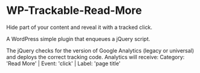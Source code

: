 # WP-Trackable-Read-More
Hide part of your content and reveal it with a tracked click.

A WordPress simple plugin that enqueues a jQuery script.

The jQuery checks for the version of Google Analytics (legacy or universal) and deploys the correct tracking code.
Analytics will receive: Category: 'Read More' | Event: 'click' | Label: 'page title'
